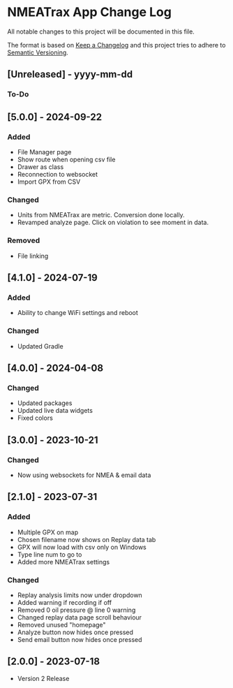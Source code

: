 # NMEATrax App Change Log
All notable changes to this project will be documented in this file.
 
The format is based on [Keep a Changelog](http://keepachangelog.com/)
and this project tries to adhere to [Semantic Versioning](http://semver.org/).

## [Unreleased] - yyyy-mm-dd
 
### To-Do


## [5.0.0] - 2024-09-22

### Added
- File Manager page
- Show route when opening csv file
- Drawer as class
- Reconnection to websocket
- Import GPX from CSV

### Changed
- Units from NMEATrax are metric. Conversion done locally.
- Revamped analyze page. Click on violation to see moment in data.

### Removed
- File linking


## [4.1.0] - 2024-07-19

### Added
- Ability to change WiFi settings and reboot

### Changed
- Updated Gradle


## [4.0.0] - 2024-04-08

### Changed
- Updated packages
- Updated live data widgets
- Fixed colors


## [3.0.0] - 2023-10-21

### Changed
- Now using websockets for NMEA & email data


## [2.1.0] - 2023-07-31

### Added
- Multiple GPX on map
- Chosen filename now shows on Replay data tab
- GPX will now load with csv only on Windows
- Type line num to go to
- Added more NMEATrax settings

### Changed
- Replay analysis limits now under dropdown
- Added warning if recording if off
- Removed 0 oil pressure @ line 0 warning
- Changed replay data page scroll behaviour
- Removed unused "homepage"
- Analyze button now hides once pressed
- Send email button now hides once pressed


## [2.0.0] - 2023-07-18
- Version 2 Release
